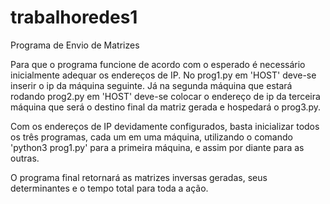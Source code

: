 # trabalhoredes1
Programa de Envio de Matrizes

Para que o programa funcione de acordo com o esperado é necessário inicialmente adequar os endereços de IP. No prog1.py em 'HOST' deve-se inserir o ip da máquina seguinte. Já na segunda máquina que estará rodando prog2.py em 'HOST' deve-se colocar o endereço de ip da terceira máquina que será o destino final da matriz gerada e hospedará o prog3.py.

Com os endereços de IP devidamente configurados, basta inicializar todos os três programas, cada um em uma máquina, utilizando o comando 'python3 prog1.py' para a primeira máquina, e assim por diante para as outras.

O programa final retornará as matrizes inversas geradas, seus determinantes e o tempo total para toda a ação.
